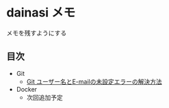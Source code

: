 # dainasi メモ

メモを残すようにする

## 目次

- Git
  - [Git ユーザー名とE-mailの未設定エラーの解決方法](https://dainasikamen.github.io/memo/docs/git/resolve-user-info-error/)
- Docker
  - 次回追加予定
